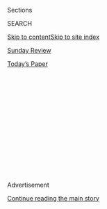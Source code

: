 <div id="app">

<div>

<div>

<div>

<div class="NYTAppHideMasthead css-1q2w90k e1suatyy0">

<div class="section css-ui9rw0 e1suatyy2">

<div class="css-eph4ug er09x8g0">

<div class="css-6n7j50">

</div>

<span class="css-1dv1kvn">Sections</span>

<div class="css-10488qs">

<span class="css-1dv1kvn">SEARCH</span>

</div>

[Skip to content](#site-content)[Skip to site index](#site-index)

</div>

<div id="masthead-section-label" class="css-1wr3we4 eaxe0e00">

[Sunday
Review](https://www.nytimes3xbfgragh.onion/section/opinion/sunday)

</div>

<div class="css-10698na e1huz5gh0">

</div>

</div>

<div id="masthead-bar-one" class="section hasLinks css-15hmgas e1csuq9d3">

<div class="css-uqyvli e1csuq9d0">

</div>

<div class="css-1uqjmks e1csuq9d1">

</div>

<div class="css-9e9ivx">

[](https://myaccount.nytimes3xbfgragh.onion/auth/login?response_type=cookie&client_id=vi)

</div>

<div class="css-1bvtpon e1csuq9d2">

[Today’s
Paper](https://www.nytimes3xbfgragh.onion/section/todayspaper)

</div>

</div>

</div>

</div>

<div data-aria-hidden="false">

<div id="site-content" data-role="main">

<div>

<div class="css-1aor85t" style="opacity:0.000000001;z-index:-1;visibility:hidden">

<div class="css-1hqnpie">

<div class="css-epjblv">

<span class="css-17xtcya">[Sunday
Review](/section/opinion/sunday)</span><span class="css-x15j1o">|</span><span class="css-fwqvlz">There’s
a Strong Case for Sticking With Bail
Reform</span>

</div>

<div class="css-k008qs">

<div class="css-1iwv8en">

<span class="css-18z7m18"></span>

<div>

</div>

</div>

<span class="css-1n6z4y">https://nyti.ms/2RpJaN9</span>

<div class="css-1705lsu">

<div class="css-4xjgmj">

<div class="css-4skfbu" data-role="toolbar" data-aria-label="Social Media Share buttons, Save button, and Comments Panel with current comment count" data-testid="share-tools">

  - 
  - 
  - 
  - 
    
    <div class="css-6n7j50">
    
    </div>

  - 
  - 

</div>

</div>

</div>

</div>

</div>

</div>

<div class="css-13pd83m">

</div>

<div id="top-wrapper" class="css-1sy8kpn">

<div id="top-slug" class="css-l9onyx">

Advertisement

</div>

[Continue reading the main
story](#after-top)

<div class="ad top-wrapper" style="text-align:center;height:100%;display:block;min-height:250px">

<div id="top" class="place-ad" data-position="top" data-size-key="top">

</div>

</div>

<div id="after-top">

</div>

</div>

<div>

<div class="css-v5btjw etb61u70">

<div class="css-v05ibm etb61u71">

[Opinion](/section/opinion)

</div>

</div>

<div id="sponsor-wrapper" class="css-1hyfx7x">

<div id="sponsor-slug" class="css-19vbshk">

Supported by

</div>

[Continue reading the main
story](#after-sponsor)

<div id="sponsor" class="ad sponsor-wrapper" style="text-align:center;height:100%;display:block">

</div>

<div id="after-sponsor">

</div>

</div>

<div class="css-186x18t">

</div>

<div class="css-1vkm6nb ehdk2mb0">

# There’s a Strong Case for Sticking With Bail Reform

</div>

The New York law has been on the books for less than a month and already
the critics are on the attack.

<div class="css-18e8msd">

<div class="css-vp77d3 epjyd6m0">

<div class="css-1baulvz">

By [<span class="css-1baulvz" itemprop="name">Emily
Bazelon</span>](https://www.nytimes3xbfgragh.onion/by/emily-bazelon) and
<span class="css-1baulvz last-byline" itemprop="name">Insha
Rahman</span>

<div class="css-8atqhb">

Ms. Bazelon is a staff writer for The New York Times Magazine. Ms.
Rahman is the director of strategy and new initiatives at the Vera
Institute of Justice.

</div>

</div>

</div>

  - Jan. 24,
    2020

  - 
    
    <div class="css-4xjgmj">
    
    <div class="css-d8bdto" data-role="toolbar" data-aria-label="Social Media Share buttons, Save button, and Comments Panel with current comment count" data-testid="share-tools">
    
      - 
      - 
      - 
      - 
        
        <div class="css-6n7j50">
        
        </div>
    
      - 
      - 
    
    </div>
    
    </div>

</div>

<div class="css-79elbk" data-testid="photoviewer-wrapper">

<div class="css-z3e15g" data-testid="photoviewer-wrapper-hidden">

</div>

<div class="css-1a48zt4 ehw59r15" data-testid="photoviewer-children">

![<span class="css-16f3y1r e13ogyst0" data-aria-hidden="true">Rikers
Island Correctional Facility in New
York.</span><span class="css-cnj6d5 e1z0qqy90" itemprop="copyrightHolder"><span class="css-1ly73wi e1tej78p0">Credit...</span><span><span>Todd
Heisler/The New York
Times</span></span></span>](https://static01.graylady3jvrrxbe.onion/images/2020/01/26/opinion/24bazelon/merlin_162395442_d5de969e-82d3-40f3-9a83-c092bd7ae7b5-articleLarge.jpg?quality=75&auto=webp&disable=upscale)

</div>

</div>

</div>

<div class="section meteredContent css-1r7ky0e" name="articleBody" itemprop="articleBody">

<div class="css-1fanzo5 StoryBodyCompanionColumn">

<div class="css-53u6y8">

Since bail reform began in New York on Jan. 1, opponents have been hard
at work to create a backlash against the new law, sometimes [wrongly
blaming
it](https://www.newsday.com/long-island/suffolk/jordan-randolph-bail-new-york-1.40686221)
for the commission of crimes by people they say should have been jailed
for earlier offenses, and [warning of broad
danger](https://www.nytimes3xbfgragh.onion/2020/01/23/opinion/shea-nypd-bail-reform.html)
to the public.

Using this old script, prosecutors and police chiefs are demanding
rollbacks as a public[opinion survey
shows](https://nypost.com/2020/01/21/new-york-voters-have-turned-against-bail-reform-new-poll-says/)
that support for bail reform is falling. Largely untold are the stories
of thousands of New Yorkers who have been released [without
incident](https://www.nydailynews.com/opinion/ny-oped-bail-reform-is-already-working-20200122-yyj35x7v4rc6te5djpprmnseye-story.html),
and allowed to return to their families, jobs and communities while
charges against them are pending. The law is unusual, compared with
those in some other states, and that’s one reason it’s politically
vulnerable. But it has the potential to end mass incarceration as we
know it in New York, with an anticipated drop in the jail population
statewide of [40
percent](https://www.vera.org/downloads/publications/new-york-new-york-2019-bail-reform-law-highlights.pdf).
It deserves a chance to prove itself.

Before the new law, 21,000 New Yorkers were in jail on any given night
around the state. More than [60
percent](https://www.vera.org/state-of-incarceration) were being held
before trial, primarily because they couldn’t afford to pay bail. The
new law has already reduced the number to 15,000 by making release
before trial automatic for people accused of most misdemeanors and
nonviolent felonies, which make up [90
percent](https://www.criminaljustice.ny.gov/crimnet/ojsa/adult-arrest-demographics/2018/NYS.pdf)
of the roughly 400,000 arrests each year.

Judges still have the authority in all cases to impose conditions like
oversight by a case manager, referrals to treatment or counseling, and
in some cases, electronic monitoring. For example, take the case of
Tiffany Harris, who was arrested and charged with slapping three
Orthodox Jewish women on the street in Brooklyn, released without bail,
and then rearrested for hitting someone else. A judge could have ordered
mental health counseling after the first incident that might have helped
her [instead of just letting her
go.](https://dailycaller.com/2019/12/30/new-york-anti-semitic-bail-reform-tiffany-harris/)

</div>

</div>

<div class="css-1fanzo5 StoryBodyCompanionColumn">

<div class="css-53u6y8">

Judges can also still set bail on almost all violent felony offenses,
any case involving sexual abuse or misconduct, all felony and some
misdemeanor domestic violence offenses, and witness intimidation and
tampering cases. The most common charges for which release must now be
allowed are drug possession, theft and unlicensed driving.

The best evidence for the success of bail reform comes from Brooklyn.
Prosecutors there [stopped demanding
bail](https://www.nycja.org/publications/cja-annual-report-2017)for
almost all misdemeanors in April 2017. Over the next year, the number of
people held on bail in Brooklyn declined by 43 percent, and Brooklyn has
also experienced a decline in crime, with fewer shootings and the lowest
number of murders in the borough’s history in 2019, [according to the
district attorney’s
office](http://brooklynda.org/2020/01/03/brooklyn-continued-to-record-historic-decline-in-violent-crime-in-2019/).

</div>

</div>

<div>

</div>

<div class="css-1fanzo5 StoryBodyCompanionColumn">

<div class="css-53u6y8">

In 2019, the Bronx and Manhattan followed Brooklyn’s lead with [similar
results.](https://criminaljustice.cityofnewyork.us/wp-content/uploads/2019/06/Scorecard-Jan-to-Mar-2019-TJ06072019-2-pgs.pdf)
The real impact of bail reform is being felt in upstate New York, where
60 percent of the people in jail are charged with misdemeanors. Already,
there have been major drops in the number of people in jail in counties
like Herkimer and Onondaga, with no upticks in crime.

Despite those facts, bail reform is in political trouble mainly because
the state is the only one in the country that bars a judge who is
deciding if bail is warranted from considering whether a person poses a
threat to public safety. For decades, New York judges have been allowed
to consider only the likelihood that the defendant will appear for
future court dates (though it is likely that at least some judges factor
in public safety in their calculus).

</div>

</div>

<div class="css-1fanzo5 StoryBodyCompanionColumn">

<div class="css-53u6y8">

When bail reform was debated last year, the New York State Legislature
considered adding a public-safety provision for a small subset of
serious cases. But many proponents of reform, especially defense
lawyers, feared such a provision would give judges too much leeway to
impose preventive detention. The Legislature and Gov. Andrew Cuomo
instead struck a compromise that left money bail as an option for almost
all violent crimes, the same small subset of serious cases for which a
public-safety provision was considered and rejected. Now the governor is
mostly defending bail reform, but he also called it an [“ongoing
process”](https://www.nydailynews.com/news/politics/ny-cuomo-bail-reform-20200121-bn5gjfj5hrbjtcnxfd4vntptwi-story.html)
in his budget address Tuesday.

If New York decides to tweak its law, it should do so based on months,
not weeks, of data. Any amendments should safeguard the principle that
the state cannot have two systems of justice, one for the rich and one
for the poor. If the Legislature decides to allow judges to detain
people for the sake of public safety, it should also eliminate money
bail entirely, so that wealthy people aren’t released while others
facing the same charges are jailed. And a public-safety provision should
apply only to serious offenses, and require a hearing with facts showing
that the person is likely to threaten someone else’s physical safety.

The results of bail reform in New Jersey show the benefits of staying
the course. In 2017, New Jersey courts essentially stopped imposing cash
bail for all criminal charges. Early on, [opponents said things
like](https://www.nbcnewyork.com/news/local/bail-reform-new-jersey-criminals-streets-law-jail-investigation/141250/),
“Nobody’s afraid to commit crimes anymore,” and one mother
[sued](https://www.courthousenews.com/murder-victims-mother-sues-chris-christie-nj-bail-reform/)
the state after her son was killed, allegedly by a man who had been
released on a gun possession charge. The New Jersey Supreme Court [made
it
easier](https://www.nj.com/politics/2017/05/nj_supreme_court_tightens_bail_reform_rules_for_gu.html)
to detain people accused of gun crimes or repeat offenses, but
otherwise, the state weathered the criticism. In 2017, [according to
state
data](https://njcourts.gov/courts/assets/criminal/2018cjrannual.pdf?c=ZZI),
less than 3 percent of people released before trial were rearrested for
a serious violent felony or for gun possession. On any given day in
2018, 6,000 fewer people were in jail than had been six years earlier.
At the same time, violent crime in New Jersey [continued to
fall](https://www.americashealthrankings.org/explore/annual/measure/Crime/state/NJ).

The experience of other states also shows the value of another element
of New York’s new law: reducing the time that prosecutors have to turn
over evidence in their possession to the defense. New York’s so-called
blindfold law had allowed prosecutors to withhold key evidence until the
morning of trial, and had contributed to wrongful convictions,
[according to the state bar
association](https://www.nysba.org/Journal/2019/May/New_York_Removes_the_Blindfold/).

North Carolina and Texas enacted laws in the last decade requiring broad
disclosure of evidence, known as discovery. At first, prosecutors said
the requirements were unworkable and put witnesses and victims at risk
by potentially disclosing their identities. But judges in those states —
and in New York — can limit disclosure when necessary. Over time, the
laws in North Carolina and Texas proved their worth. A [2016
study](https://scholarlycommons.law.wlu.edu/wlulr-online/vol73/iss1/20/)
of North Carolina’s law found that 91 percent of prosecutors reported
the law was working well. Texas prosecutors [have
urged](https://citylimits.org/2019/02/18/opinion-texas-paves-the-way-for-ny-to-make-criminal-justice-more-fair/)
New York to view their state as a model for discovery practices.

Studies
[show](https://craftmediabucket.s3.amazonaws.com/uploads/PDFs/LJAF_Report_hidden-costs_FNL.pdf)
that it takes only two or three days behind bars to increase the risk
that someone charged with a minor, nonviolent crime will be arrested
again. It may seem counterintuitive, but [jailing people leads to less,
not more, public
safety](https://papers.ssrn.com/sol3/papers.cfm?abstract_id=3335138).
Jail destabilizes people who may already be struggling to pay the rent
or get to work. Fear-mongering makes for spicy headlines but terrible
policy. New Yorkers should not give in to it.

[Insha Rahman](https://www.vera.org/people/insha-rahman) is the director
of strategy and new initiatives at the [Vera Institute of
Justice](https://www.vera.org/).

</div>

</div>

</div>

<div>

</div>

<div>

</div>

<div>

</div>

<div>

<div id="bottom-wrapper" class="css-1ede5it">

<div id="bottom-slug" class="css-l9onyx">

Advertisement

</div>

[Continue reading the main
story](#after-bottom)

<div id="bottom" class="ad bottom-wrapper" style="text-align:center;height:100%;display:block;min-height:90px">

</div>

<div id="after-bottom">

</div>

</div>

</div>

</div>

</div>

## Site Index

<div>

</div>

## Site Information Navigation

  - [© <span>2020</span> <span>The New York Times
    Company</span>](https://help.nytimes3xbfgragh.onion/hc/en-us/articles/115014792127-Copyright-notice)

<!-- end list -->

  - [NYTCo](https://www.nytco.com/)
  - [Contact
    Us](https://help.nytimes3xbfgragh.onion/hc/en-us/articles/115015385887-Contact-Us)
  - [Work with us](https://www.nytco.com/careers/)
  - [Advertise](https://nytmediakit.com/)
  - [T Brand Studio](http://www.tbrandstudio.com/)
  - [Your Ad
    Choices](https://www.nytimes3xbfgragh.onion/privacy/cookie-policy#how-do-i-manage-trackers)
  - [Privacy](https://www.nytimes3xbfgragh.onion/privacy)
  - [Terms of
    Service](https://help.nytimes3xbfgragh.onion/hc/en-us/articles/115014893428-Terms-of-service)
  - [Terms of
    Sale](https://help.nytimes3xbfgragh.onion/hc/en-us/articles/115014893968-Terms-of-sale)
  - [Site
    Map](https://spiderbites.nytimes3xbfgragh.onion)
  - [Help](https://help.nytimes3xbfgragh.onion/hc/en-us)
  - [Subscriptions](https://www.nytimes3xbfgragh.onion/subscription?campaignId=37WXW)

</div>

</div>

</div>

</div>
